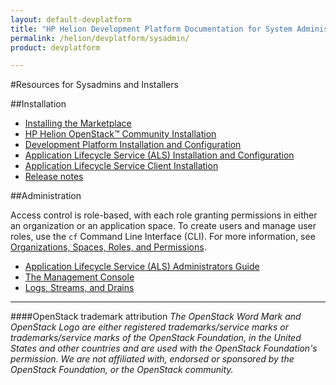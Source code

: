 ```yaml
---
layout: default-devplatform
title: "HP Helion Development Platform Documentation for System Administrators"
permalink: /helion/devplatform/sysadmin/
product: devplatform

---
```

<!--UNDER REVISION-->
#Resources for Sysadmins and Installers <a name="sysadmin"></a>

##Installation

* [Installing the Marketplace](/helion/devplatform/marketplace)
* [HP Helion OpenStack&trade; Community Installation](https://docs.hpcloud.com/helion/community/install-virtual/)
* [Development Platform Installation and Configuration](/helion/devplatform/community/install-dev-platform/)
* [Application Lifecycle Service (ALS) Installation and Configuration](/helion/devplatform/community/install-als/)
* [Application Lifecycle Service Client Installation](/als/v1/user/quick-start/#helion-client)
* [Release notes](/helion/devplatform/community/release-notes/)

##Administration

Access control is role-based, with each role granting permissions in either an organization or an application space. To create users and manage user roles, use the  `cf` Command Line Interface (CLI). For more information, see [Organizations, Spaces, Roles, and Permissions](http://docs.cloudfoundry.org/concepts/roles.html).

* [Application Lifecycle Service (ALS) Administrators Guide](/als/v1/admin/)
* [The Management Console](/als/v1/user/console/)
* [Logs, Streams, and Drains](/als/v1/user/deploy/app-logs/)

----
####OpenStack trademark attribution
*The OpenStack Word Mark and OpenStack Logo are either registered trademarks/service marks or trademarks/service marks of the OpenStack Foundation, in the United States and other countries and are used with the OpenStack Foundation's permission. We are not affiliated with, endorsed or sponsored by the OpenStack Foundation, or the OpenStack community.*
